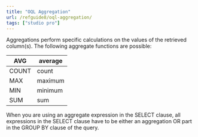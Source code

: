 ```yaml
---
title: "OQL Aggregation"
url: /refguide8/oql-aggregation/
tags: ["studio pro"]
---
```


Aggregations perform specific calculations on the values of the retrieved column(s). The following aggregate functions are possible:

| AVG | average |
| --- | --- |
| COUNT | count |
| MAX | maximum |
| MIN | minimum |
| SUM | sum |

When you are using an aggregate expression in the SELECT clause, all expressions in the SELECT clause have to be either an aggregation OR part in the GROUP BY clause of the query.
